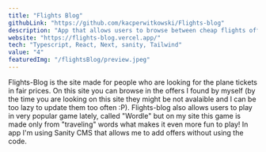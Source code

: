 ```yaml
---
title: "Flights Blog"
githubLink: "https://github.com/kacperwitkowski/Flights-blog"
description: "App that allows users to browse between cheap flights offers with already prepared flights dates and hotel suggestions. On Flights Blog user can additionaly play in my own version of the wordle game or get some inspirations on places he can go according to National Geographic annual ranking for 2022."
website: "https://flights-blog.vercel.app/"
tech: "Typescript, React, Next, sanity, Tailwind"
value: "4"
featuredImg: "/flightsBlog/preview.jpeg"
---
```


Flights-Blog is the site made for people who are looking for the plane tickets in fair prices. On this site you can browse in the offers I found by myself (by the time you are looking on this site they might be not avalaible and I can be too lazy to update them too often :P). Flights-blog also allows users to play in very popular game lately, called "Wordle" but on my site this game is made only from "traveling" words what makes it even more fun to play! In app I'm using Sanity CMS that allows me to add offers without using the code. 
